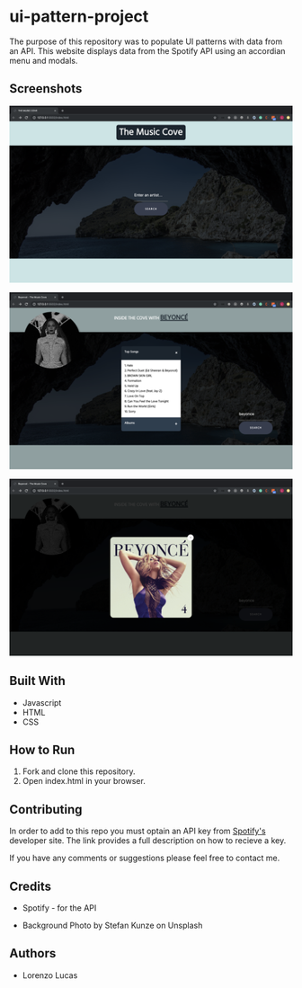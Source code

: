 # ui-pattern-project

The purpose of this repository was to populate UI patterns with data from an API. This website displays data from the Spotify API  using an accordian menu and modals. 

## Screenshots

![homepage](./images/homepage.png)

![artist's info](./images/artist_info.png)

![album modal](./images/album_modal.png)

## Built With

* Javascript
* HTML
* CSS

## How to Run

1. Fork and clone this repository.
2. Open index.html in your browser.

  
## Contributing
In order to add to this repo you must optain an API key from [Spotify's](https://developer.spotify.com/documentation/web-api/quick-start/ "Spotify's Developer Site") developer site. The link provides a full description on how to recieve a key.


If you have any comments or suggestions please feel free to contact me.  

## Credits

* Spotify - for the API

* Background Photo by Stefan Kunze on Unsplash


## Authors

* Lorenzo Lucas 
